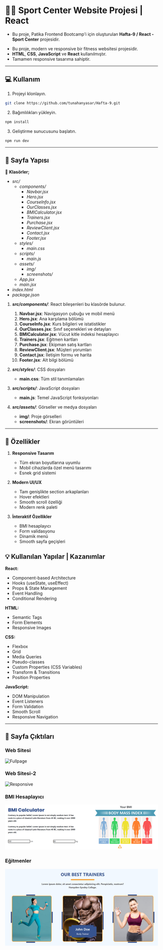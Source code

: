 # 🏋🏽 Sport Center Website Projesi | React
- Bu proje, Patika Frontend Bootcamp'i için oluşturulan **Hafta-9 / React - Sport Center** projesidir.
* Bu proje, modern ve responsive bir fitness websitesi projesidir.
* **HTML**, **CSS**, **JavaScript** ve **React** kullanılmıştır.
* Tamamen responsive tasarıma sahiptir.
---

## :computer: Kullanım

1. Projeyi klonlayın.
```bash
git clone https://github.com/tunahanyasar/Hafta-9.git
```
2. Bağımlılıkları yükleyin.
```bash
npm install
```
3. Geliştirme sunucusunu başlatın.
```bash
npm run dev
```

---

## 📜 Sayfa Yapısı

:open_file_folder: **Klasörler;**
* *src/*
  * *components/*
    * *Navbar.jsx*
    * *Hero.jsx*
    * *CourseInfo.jsx*
    * *OurClasses.jsx*
    * *BMICalculator.jsx*
    * *Trainers.jsx*
    * *Purchase.jsx*
    * *ReviewClient.jsx*
    * *Contact.jsx*
    * *Footer.jsx*
  * *styles/*
    * *main.css*
  * *scripts/*
    * *main.js*
  * *assets/*
    * *img/*
    * *screenshots/*
  * *App.jsx*
  * *main.jsx*
* *index.html*
* *package.json*

1. ***src/components/***: React bileşenleri bu klasörde bulunur.
    1. **Navbar.jsx**: Navigasyon çubuğu ve mobil menü
    2. **Hero.jsx**: Ana karşılama bölümü
    3. **CourseInfo.jsx**: Kurs bilgileri ve istatistikler
    4. **OurClasses.jsx**: Sınıf seçenekleri ve detayları
    5. **BMICalculator.jsx**: Vücut kitle indeksi hesaplayıcı
    6. **Trainers.jsx**: Eğitmen kartları
    7. **Purchase.jsx**: Ekipman satış kartları
    8. **ReviewClient.jsx**: Müşteri yorumları
    9. **Contact.jsx**: İletişim formu ve harita
    10. **Footer.jsx**: Alt bilgi bölümü

2. ***src/styles/***: CSS dosyaları
    - **main.css**: Tüm stil tanımlamaları

3. ***src/scripts/***: JavaScript dosyaları
    - **main.js**: Temel JavaScript fonksiyonları

4. ***src/assets/***: Görseller ve medya dosyaları
    - **img/**: Proje görselleri
    - **screenshots/**: Ekran görüntüleri

---
## :star2: Özellikler

1. **Responsive Tasarım**
   - Tüm ekran boyutlarına uyumlu
   - Mobil cihazlarda özel menü tasarımı
   - Esnek grid sistemi

2. **Modern UI/UX**
   - Tam genişlikte section arkaplanları
   - Hover efektleri
   - Smooth scroll özelliği
   - Modern renk paleti

3. **İnteraktif Özellikler**
   - BMI hesaplayıcı
   - Form validasyonu
   - Dinamik menü
   - Smooth sayfa geçişleri

## 💡 Kullanılan Yapılar | Kazanımlar

**React:**
* Component-based Architecture
* Hooks (useState, useEffect)
* Props & State Management
* Event Handling
* Conditional Rendering

**HTML:**
* Semantic Tags
* Form Elements
* Responsive Images

**CSS:**
* Flexbox
* Grid
* Media Queries
* Pseudo-classes
* Custom Properties (CSS Variables)
* Transform & Transitions
* Position Properties

**JavaScript:**
* DOM Manipulation
* Event Listeners
* Form Validation
* Smooth Scroll
* Responsive Navigation

---

## :paperclip: Sayfa Çıktıları

### Web Sitesi

![Fullpage](./src/assets/screenshots/full-page.png)

### Web Sitesi-2

![Responsive](./src/assets/screenshots/responsive-575px.png)


### BMI Hesaplayıcı
![BMI Hesaplayıcı](./src/assets/screenshots/bmi-calc.png)

### Eğitmenler
![Eğitmenler](./src/assets/screenshots/trainers.png)
